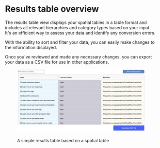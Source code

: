 # Results table overview

The results table view displays your spatial tables in a table format and includes all relevant hierarchies and category types based on your input. It's an efficient way to assess your data and identify any conversion errors.&#x20;

With the ability to sort and filter your data, you can easily make changes to the information displayed.&#x20;

Once you've reviewed and made any necessary changes, you can export your data as a CSV file for use in other applications.

<figure><img src="../.gitbook/assets/GettingStarted_restultstable_01.png" alt=""><figcaption><p>A simple results table based on a spatial table </p></figcaption></figure>

